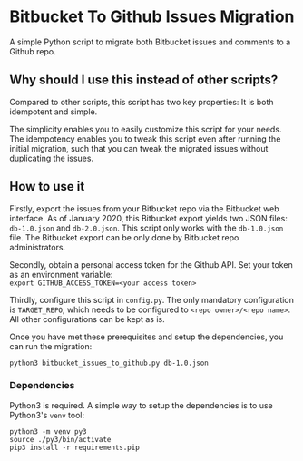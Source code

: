 # Bitbucket To Github Issues Migration

A simple Python script to migrate both Bitbucket issues and comments to a Github repo.

## Why should I use this instead of other scripts?

Compared to other scripts, this script has two key properties:
It is both idempotent and simple.

The simplicity enables you to easily customize this script for your needs.
The idempotency enables you to tweak this script even after running the initial migration, such that you can tweak the migrated issues without duplicating the issues.

## How to use it

Firstly, export the issues from your Bitbucket repo via the Bitbucket web interface.
As of January 2020, this Bitbucket export yields two JSON files:
`db-1.0.json` and `db-2.0.json`.
This script only works with the `db-1.0.json` file.
The Bitbucket export can be only done by Bitbucket repo administrators.

Secondly, obtain a personal access token for the Github API.
Set your token as an environment variable:  
`export GITHUB_ACCESS_TOKEN=<your access token>`

Thirdly, configure this script in `config.py`.
The only mandatory configuration is `TARGET_REPO`, which needs to be configured to `<repo owner>/<repo name>`.
All other configurations can be kept as is.

Once you have met these prerequisites and setup the dependencies, you can run the migration:

`python3 bitbucket_issues_to_github.py db-1.0.json`


### Dependencies

Python3 is required.
A simple way to setup the dependencies is to use Python3's `venv` tool:

`python3 -m venv py3`  
`source ./py3/bin/activate`  
`pip3 install -r requirements.pip`  

